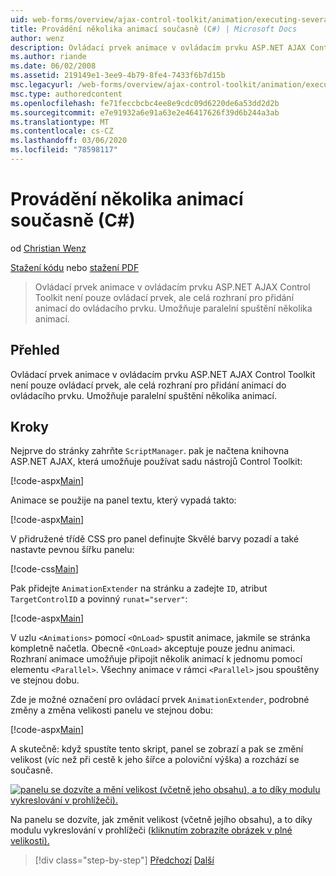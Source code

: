 ```yaml
---
uid: web-forms/overview/ajax-control-toolkit/animation/executing-several-animations-at-the-same-time-cs
title: Provádění několika animací současně (C#) | Microsoft Docs
author: wenz
description: Ovládací prvek animace v ovládacím prvku ASP.NET AJAX Control Toolkit není pouze ovládací prvek, ale celá rozhraní pro přidání animací do ovládacího prvku. Umožňuje spustit sever...
ms.author: riande
ms.date: 06/02/2008
ms.assetid: 219149e1-3ee9-4b79-8fe4-7433f6b7d15b
msc.legacyurl: /web-forms/overview/ajax-control-toolkit/animation/executing-several-animations-at-the-same-time-cs
msc.type: authoredcontent
ms.openlocfilehash: fe71feccbcbc4ee8e9cdc09d6220de6a53dd2d2b
ms.sourcegitcommit: e7e91932a6e91a63e2e46417626f39d6b244a3ab
ms.translationtype: MT
ms.contentlocale: cs-CZ
ms.lasthandoff: 03/06/2020
ms.locfileid: "78598117"
---
```

# <a name="executing-several-animations-at-the-same-time-c"></a>Provádění několika animací současně (C#)

od [Christian Wenz](https://github.com/wenz)

[Stažení kódu](https://download.microsoft.com/download/f/9/a/f9a26acd-8df4-4484-8a18-199e4598f411/Animation2.cs.zip) nebo [stažení PDF](https://download.microsoft.com/download/6/7/1/6718d452-ff89-4d3f-a90e-c74ec2d636a3/animation2CS.pdf)

> Ovládací prvek animace v ovládacím prvku ASP.NET AJAX Control Toolkit není pouze ovládací prvek, ale celá rozhraní pro přidání animací do ovládacího prvku. Umožňuje paralelní spuštění několika animací.

## <a name="overview"></a>Přehled

Ovládací prvek animace v ovládacím prvku ASP.NET AJAX Control Toolkit není pouze ovládací prvek, ale celá rozhraní pro přidání animací do ovládacího prvku. Umožňuje paralelní spuštění několika animací.

## <a name="steps"></a>Kroky

Nejprve do stránky zahrňte `ScriptManager`. pak je načtena knihovna ASP.NET AJAX, která umožňuje používat sadu nástrojů Control Toolkit:

[!code-aspx[Main](executing-several-animations-at-the-same-time-cs/samples/sample1.aspx)]

Animace se použije na panel textu, který vypadá takto:

[!code-aspx[Main](executing-several-animations-at-the-same-time-cs/samples/sample2.aspx)]

V přidružené třídě CSS pro panel definujte Skvělé barvy pozadí a také nastavte pevnou šířku panelu:

[!code-css[Main](executing-several-animations-at-the-same-time-cs/samples/sample3.css)]

Pak přidejte `AnimationExtender` na stránku a zadejte `ID`, atribut `TargetControlID` a povinný `runat="server"`:

[!code-aspx[Main](executing-several-animations-at-the-same-time-cs/samples/sample4.aspx)]

V uzlu `<Animations>` pomocí `<OnLoad>` spustit animace, jakmile se stránka kompletně načetla. Obecně `<OnLoad>` akceptuje pouze jednu animaci. Rozhraní animace umožňuje připojit několik animací k jednomu pomocí elementu `<Parallel>`. Všechny animace v rámci `<Parallel>` jsou spouštěny ve stejnou dobu.

Zde je možné označení pro ovládací prvek `AnimationExtender`, podrobné změny a změna velikosti panelu ve stejnou dobu:

[!code-aspx[Main](executing-several-animations-at-the-same-time-cs/samples/sample5.aspx)]

A skutečně: když spustíte tento skript, panel se zobrazí a pak se změní velikost (víc než při cestě k jeho šířce a poloviční výška) a rozchází se současně.

[![panelu se dozvíte a mění velikost (včetně jeho obsahu), a to díky modulu vykreslování v prohlížeči).](executing-several-animations-at-the-same-time-cs/_static/image2.png)](executing-several-animations-at-the-same-time-cs/_static/image1.png)

Na panelu se dozvíte, jak změnit velikost (včetně jejího obsahu), a to díky modulu vykreslování v prohlížeči ([kliknutím zobrazíte obrázek v plné velikosti).](executing-several-animations-at-the-same-time-cs/_static/image3.png)

> [!div class="step-by-step"]
> [Předchozí](adding-animation-to-a-control-cs.md)
> [Další](executing-several-animations-after-each-other-cs.md)
